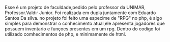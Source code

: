Esse é um projeto de faculdade,pedido pelo professor da UNIMAR, Professor.Valdir Junior.
Foi realizada em dupla juntamente com Eduardo Santos Da silva. no projeto foi feito uma especime de "RPG" no php, é algo simples para demonstrar o conhecimento atual,ele apresenta jogadores que possuem inventario e funçoes presentes em um rpg.
Dentro do codigo foi utilizado comhecimentos de php, e minimamente de html.
